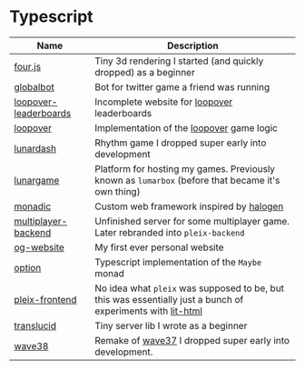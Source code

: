 # Typescript

| Name                                             | Description                                                                                                                     |
| ------------------------------------------------ | ------------------------------------------------------------------------------------------------------------------------------- |
| [four.js](./fourjs)                              | Tiny 3d rendering I started (and quickly dropped) as a beginner                                                                 |
| [globalbot](./globalbot)                         | Bot for twitter game a friend was running                                                                                       |
| [loopover-leaderboards](./loopover-leaderboards) | Incomplete website for [loopover](https://loopover.xyz/) leaderboards                                                           |
| [loopover](./loopover/)                          | Implementation of the [loopover](https://loopover.xyz/) game logic                                                              |
| [lunardash](./lunardash/)                        | Rhythm game I dropped super early into development                                                                              |
| [lunargame](./lunargame/)                        | Platform for hosting my games. Previously known as `lumarbox` (before that became it's own thing)                               |
| [monadic](./monadic)                             | Custom web framework inspired by [halogen](https://github.com/purescript-halogen/purescript-halogen)                            |
| [multiplayer-backend](./multiplayer-backend)     | Unfinished server for some multiplayer game. Later rebranded into `pleix-backend`                                               |
| [og-website](./og-website)                       | My first ever personal website                                                                                                  |
| [option](./option/)                              | Typescript implementation of the `Maybe` monad                                                                                  |
| [pleix-frontend](./pleix-frontend/)              | No idea what `pleix` was supposed to be, but this was essentially just a bunch of experiments with [lit-html](https://lit.dev/) |
| [translucid](./translucid)                       | Tiny server lib I wrote as a beginner                                                                                           |
| [wave38](./wave38/)                              | Remake of [wave37](https://github.com/Mateiadrielrafael/wave37) I dropped super early into development.                         |
